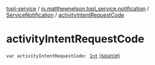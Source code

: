[topl-service](../../index.md) / [io.matthewnelson.topl_service.notification](../index.md) / [ServiceNotification](index.md) / [activityIntentRequestCode](./activity-intent-request-code.md)

# activityIntentRequestCode

`var activityIntentRequestCode: `[`Int`](https://kotlinlang.org/api/latest/jvm/stdlib/kotlin/-int/index.html) [(source)](https://github.com/05nelsonm/TorOnionProxyLibrary-Android/blob/master/topl-service/src/main/java/io/matthewnelson/topl_service/notification/ServiceNotification.kt#L111)